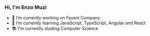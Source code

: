 ### Hi, I'm Enzo Muzi

- 🔭 I’m currently working on Faveni Company
- 🌱 I’m currently learning JavaScript, TypeScript, Angular and React
- 📚 I'm currently studing Computer Science

